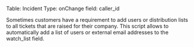 Table: Incident
Type: onChange
field: caller_id

Sometimes customers have a requirement to add users or distribution lists to all tickets that are raised for their company. This script allows to automatically add a list of users or external email addresses to the watch_list field.